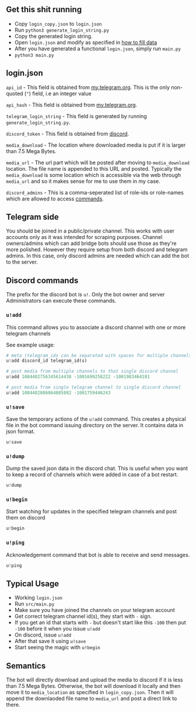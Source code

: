 ## Get this shit running

- Copy `login_copy.json` to `login.json`
- Run `python3 generate_login_string.py`
- Copy the generated login string.
- Open `login.json` and modify as specified in [how to fill data](#login.json)
- After you have generated a functional `login.json`, simply run `main.py`
- `python3 main.py`

## login.json

`api_id` - This field is obtained from [my.telegram.org](https://my.telegram.org). This is the only non-quoted (`"`) field, i.e an integer value

`api_hash` - This field is obtained from [my.telegram.org](https://my.telegram.org).

`telegram_login_string` - This field is generated by running `generate_login_string.py`.

`discord_token` - This field is obtained from [discord](https://discord.com/developers/applications).

`media_download` - The location where downloaded media is put if it is larger
than 7.5 Mega Bytes.

`media_url` - The url part which will be posted after moving to `media_download` location. The file name is appended to this URL and posted.
Typically the `media_download` is some location which is accessible via the
web through `media_url` and so it makes sense for me to use them in my case.

`discord_admins` - This is a comma-seperated list of role-ids or role-names
which are allowed to access [commands](#discord-commands).


## Telegram side
You should be joined in a public/private channel. This works with user accounts only
as it was intended for scraping purposes. Channel owners/admins which can add bridge
bots should use those as they're more polished. However they require setup from both
discord and telegram admins. In this case, only discord admins are needed which can
add the bot to the server.

## Discord commands
The prefix for the discord bot is `u!`. Only the bot owner and server Administrators
can execute these commands.

### `u!add`
This command allows you to associate a discord channel with one or more telegram channels

See example usage:

```py
# meta (telegram_ids can be separated with spaces for multiple channels)
u!add discord_id telegram_id(s)
```

```py
# post media from multiple channels to that single discord channel
u!add 1084482756345614438 -1001699258222 -1001983464181
```
```py
# post media from single telegram channel to single discord channel
u!add 1084482806064885882 -1001759446243
```

### `u!save`
Save the temporary actions of the `u!add` command. This creates a physical file in the bot
command issuing directory on the server. It contains data in json format.

```py
u!save
```

### `u!dump`
Dump the saved json data in the discord chat. This is useful when you want to keep a record
of channels which were added in case of a bot restart.
```py
u!dump
```

### `u!begin`
Start watching for updates in the specified telegram channels and post them on discord
```py
u!begin
```
### `u!ping`
Acknowledgement command that bot is able to receive and send messages.
```py
u!ping
```

## Typical Usage
- Working `login.json`
- Run `src/main.py`
- Make sure you have joined the channels on your telegram account
- Get correct telegram channel id(s), they start with `-` sign.
- If you get an id that starts with `-` but doesn't start like this `-100`
then put `-100` before it when you issue `u!add`
- On discord, issue `u!add`
- After that save it using `u!save`
- Start seeing the magic with `u!begin`

## Semantics
The bot will directly download and upload the media to discord if it is less than 7.5 Mega Bytes.
Otherwise, the bot will download it locally and then move it to `media_location` as specified in `login_copy.json`.
Then it will append the downlaoded file name to `media_url` and post a direct link to there.
